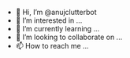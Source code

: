 - 👋 Hi, I’m @anujclutterbot
- 👀 I’m interested in ...
- 🌱 I’m currently learning ...
- 💞️ I’m looking to collaborate on ...
- 📫 How to reach me ...

<!---
anujclutterbot/anujclutterbot is a ✨ special ✨ repository because its `README.md` (this file) appears on your GitHub profile.
You can click the Preview link to take a look at your changes.
--->
